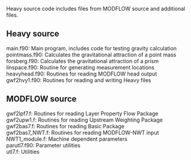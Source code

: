 Heavy source code includes files from MODFLOW source and additional files.


Heavy source
------------

main.f90:  Main program, includes code for testing gravity calculation  
pointmass.f90:  Calculates the gravitational attraction of a point mass  
forsberg.f90:  Calculates the gravitational attraction of a prism  
linspace.f90:  Routine for generating measurement locations  
heavyhead.f90:  Routines for reading MODFLOW head output  
gwf2hvy1.f90:  Routines for reading and writing Heavy files  


MODFLOW source
--------------

gwf2lpf7.f:  Routines for reading Layer Property Flow Package  
gwf2upw1.f:  Routines for reading Upstream Weighting Package  
gwf2bas7.f:  Routines for reading Basic Package  
gwf2bas7_NWT.f:  Routines for reading MODFLOW-NWT input  
NWT1_module.f:  Machine dependent parameters  
parutl7.f90:  Parameter utilities  
utl7.f: Utilities  
 
